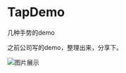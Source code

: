# TapDemo
几种手势的demo

之前公司写的demo，整理出来，分享下。

![图片展示](https://github.com/diankuanghuolong/TapDemo/blob/master/Tap/ShowImgs/tapDemo.gif)
